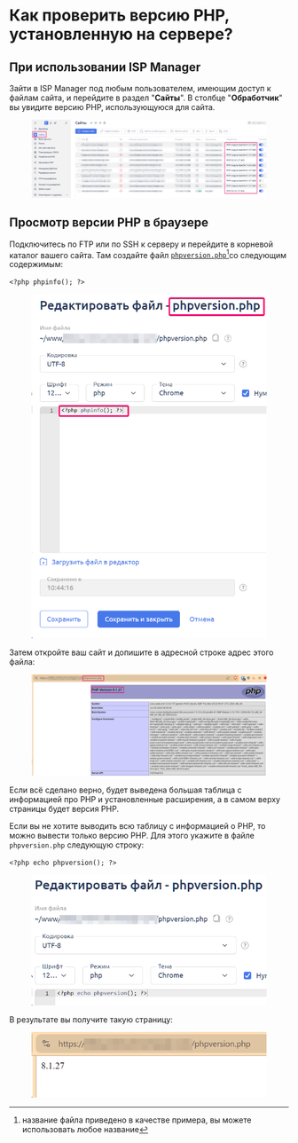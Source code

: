 # Как проверить версию PHP, установленную на сервере?

## При использовании ISP Manager

Зайти в ISP Manager под любым пользователем, имеющим доступ к файлам сайта, и перейдите в раздел "**Сайты**". В столбце "**Обработчик**" вы увидите версию PHP, использующуюся для сайта.

<figure><img src="../../../.gitbook/assets/image (1718).png" alt=""><figcaption></figcaption></figure>

## Просмотр версии PHP в браузере

Подключитесь по FTP или по SSH к серверу и перейдите в корневой каталог вашего сайта. Там создайте файл [`phpversion.php`](#user-content-fn-1)[^1]со следующим содержимым:

`<?php phpinfo(); ?>`

<figure><img src="../../../.gitbook/assets/image (1720).png" alt="" width="488"><figcaption></figcaption></figure>

Затем откройте ваш сайт и допишите в адресной строке адрес этого файла:

<figure><img src="../../../.gitbook/assets/image (1719).png" alt=""><figcaption></figcaption></figure>

Если всё сделано верно, будет выведена большая таблица с информацией про PHP и установленные расширения, а в самом верху страницы будет версия PHP.

Если вы не хотите выводить всю таблицу с информацией о PHP, то можно вывести только версию PHP. Для этого укажите в файле `phpversion.php` следующую строку:

`<?php echo phpversion(); ?>`

<figure><img src="../../../.gitbook/assets/image (1722).png" alt="" width="473"><figcaption></figcaption></figure>

В результате вы получите такую страницу:

<figure><img src="../../../.gitbook/assets/image (1721).png" alt=""><figcaption></figcaption></figure>

[^1]: название файла приведено в качестве примера, вы можете использовать любое название
